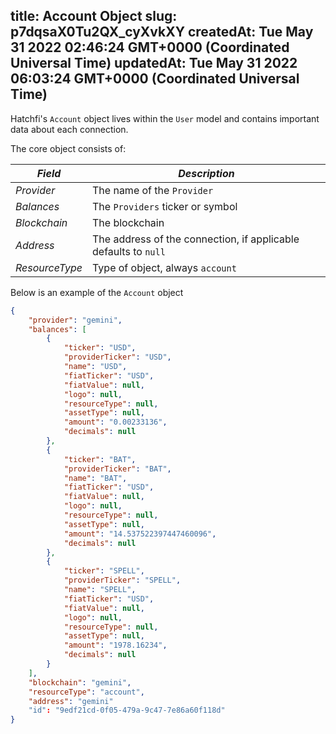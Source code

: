 
title: Account Object
slug: p7dqsaX0Tu2QX_cyXvkXY
createdAt: Tue May 31 2022 02:46:24 GMT+0000 (Coordinated Universal Time)
updatedAt: Tue May 31 2022 06:03:24 GMT+0000 (Coordinated Universal Time)
---

Hatchfi's `Account` object lives within the `User` model and contains important data about each connection.

The core object consists of:

| *Field*        | *Description*                                                   |
| -------------- | --------------------------------------------------------------- |
| *Provider*     | The name of the `Provider`                                      |
| *Balances*     | The `Providers` ticker or symbol                                |
| *Blockchain*   | The blockchain                                                  |
| *Address*      | The address of the connection, if applicable defaults to `null` |
| *ResourceType* | Type of object, always `account`                                |

Below is an example of the `Account` object

```json
{
	"provider": "gemini",
	"balances": [
		{
			"ticker": "USD",
			"providerTicker": "USD",
			"name": "USD",
			"fiatTicker": "USD",
			"fiatValue": null,
			"logo": null,
			"resourceType": null,
			"assetType": null,
			"amount": "0.00233136",
			"decimals": null
		},
		{
			"ticker": "BAT",
			"providerTicker": "BAT",
			"name": "BAT",
			"fiatTicker": "USD",
			"fiatValue": null,
			"logo": null,
			"resourceType": null,
			"assetType": null,
			"amount": "14.537522397447460096",
			"decimals": null
		},
		{
			"ticker": "SPELL",
			"providerTicker": "SPELL",
			"name": "SPELL",
			"fiatTicker": "USD",
			"fiatValue": null,
			"logo": null,
			"resourceType": null,
			"assetType": null,
			"amount": "1978.16234",
			"decimals": null
		}
	],
	"blockchain": "gemini",
	"resourceType": "account",
	"address": "gemini"
	"id": "9edf21cd-0f05-479a-9c47-7e86a60f118d"
}
```


